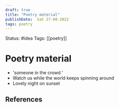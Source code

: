 ```yaml
---
draft: true 
title: "Poetry material"
publishDate:  Sat 27-08-2022
tags: poetry
---
```

Status: #idea
Tags: [[poetry]]

# Poetry material

- 'someone in the crowd '
- Watch us while the world keeps spinning around
- Lovely night on sunset


## References

